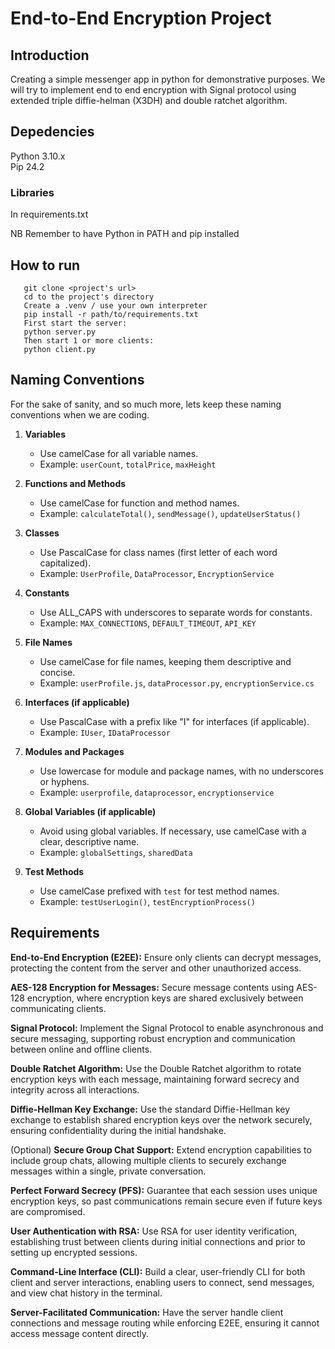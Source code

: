 # End-to-End Encryption Project

## Introduction
Creating a simple messenger app in python for demonstrative purposes. We will try to implement end to end encryption with Signal protocol using extended triple diffie-helman (X3DH) and double ratchet algorithm.

## Depedencies
Python 3.10.x \
Pip 24.2

### Libraries
In requirements.txt

NB Remember to have Python in PATH and pip installed

## How to run
```
   git clone <project's url>
   cd to the project's directory
   Create a .venv / use your own interpreter
   pip install -r path/to/requirements.txt
   First start the server:
   python server.py
   Then start 1 or more clients:
   python client.py
```
## Naming Conventions
For the sake of sanity, and so much more, lets keep these naming conventions when we are coding.

1. **Variables**
   - Use camelCase for all variable names.
   - Example: `userCount`, `totalPrice`, `maxHeight`

2. **Functions and Methods**
   - Use camelCase for function and method names.
   - Example: `calculateTotal()`, `sendMessage()`, `updateUserStatus()`

3. **Classes**
   - Use PascalCase for class names (first letter of each word capitalized).
   - Example: `UserProfile`, `DataProcessor`, `EncryptionService`

4. **Constants**
   - Use ALL_CAPS with underscores to separate words for constants.
   - Example: `MAX_CONNECTIONS`, `DEFAULT_TIMEOUT`, `API_KEY`

5. **File Names**
   - Use camelCase for file names, keeping them descriptive and concise.
   - Example: `userProfile.js`, `dataProcessor.py`, `encryptionService.cs`

6. **Interfaces (if applicable)**
   - Use PascalCase with a prefix like "I" for interfaces (if applicable).
   - Example: `IUser`, `IDataProcessor`

7. **Modules and Packages**
   - Use lowercase for module and package names, with no underscores or hyphens.
   - Example: `userprofile`, `dataprocessor`, `encryptionservice`

8. **Global Variables (if applicable)**
   - Avoid using global variables. If necessary, use camelCase with a clear, descriptive name.
   - Example: `globalSettings`, `sharedData`

9. **Test Methods**
   - Use camelCase prefixed with `test` for test method names.
   - Example: `testUserLogin()`, `testEncryptionProcess()`


 ## Requirements
**End-to-End Encryption (E2EE):** Ensure only clients can decrypt messages, protecting the content from the server and other unauthorized access.

**AES-128 Encryption for Messages:** Secure message contents using AES-128 encryption, where encryption keys are shared exclusively between communicating clients.

**Signal Protocol:** Implement the Signal Protocol to enable asynchronous and secure messaging, supporting robust encryption and communication between online and offline clients.

**Double Ratchet Algorithm:** Use the Double Ratchet algorithm to rotate encryption keys with each message, maintaining forward secrecy and integrity across all interactions.

**Diffie-Hellman Key Exchange:** Use the standard Diffie-Hellman key exchange to establish shared encryption keys over the network securely, ensuring confidentiality during the initial handshake.

(Optional) **Secure Group Chat Support:** Extend encryption capabilities to include group chats, allowing multiple clients to securely exchange messages within a single, private conversation.

**Perfect Forward Secrecy (PFS):** Guarantee that each session uses unique encryption keys, so past communications remain secure even if future keys are compromised.

**User Authentication with RSA:** Use RSA for user identity verification, establishing trust between clients during initial connections and prior to setting up encrypted sessions.

**Command-Line Interface (CLI):** Build a clear, user-friendly CLI for both client and server interactions, enabling users to connect, send messages, and view chat history in the terminal.

**Server-Facilitated Communication:** Have the server handle client connections and message routing while enforcing E2EE, ensuring it cannot access message content directly.
